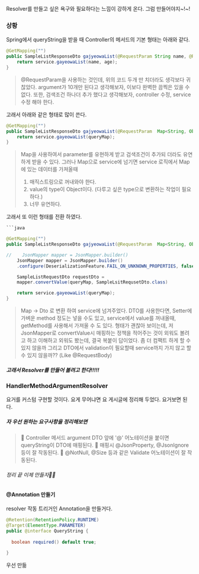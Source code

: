 
Resolver를 만들고 싶은 욕구와 필요하다는 느낌이 강하게 온다.
그럼 만들어야지~!~!

### 상황
Spring에서 queryString을 받을 때 Controller의 메서드의 기본 형태는 아래와 같다.

```java
@GetMapping("")
public SampleListResponseDto gajyeowaList(@RequestParam String name, @RequestParam Integer age) {
	return service.gayeowaList(name, age);
}
```

> @RequestParam을 사용하는 것인데, 위의 코드 두개 만 치더라도 생각보다 귀찮았다.
> argument가 10개만 된다고 생각해보자, 이보다 완벽한 끔찍은 있을 수 없다. 
> 또한, 검색조건 하나더 추가 했다고 생각해보자, controller 수정, service 수정 해야 한다.

고래서 아래와 같은 형태로 많이 쓴다.

```java
@GetMapping("")
public SampleListResponseDto gajyeowaList(@RequestParam  Map<String, Object> queryMap) {
	return service.gayeowaList(queryMap);
}
```

> Map을 사용하여서 parameter를 유현하게 받고 검색조건이 추가되 더라도 유연하게 받을 수 있다.
> 그러나 Map으로 service에 넘기면 service 로직에서 Map에 있는 데이터를 가져올때 
> 	1. 매직스트링으로 꺼내와야 한다.
> 	2. value의 type이 Object이다. (다루고 싶은 type으로 변환하는 작업이 필요하다.)
> 	3. 너무 유연하다.

고래서 또 이런 형태를 전환 하였다.
```java
```java

@GetMapping("")
public SampleListResponseDto gajyeowaList(@RequestParam  Map<String, Object> queryMap) {

//    JsonMapper mapper = JsonMapper.builder()  
	JsonMapper mapper = JsonMapper.builder()
	.configure(DeserializationFeature.FAIL_ON_UNKNOWN_PROPERTIES, false).build();

	SampleListRequestDto requestDto = 
	mapper.convertValue(queryMap, SampleLsitRequsetDto.class)

	return service.gayeowaList(queryMap);
}
```

> Map → Dto 로 변환 하여 service에 넘겨주었다.
> DTO를 사용한다면, Setter에 가벼운 method 정도는 넣을 수도 있고, 
> service에서 value를 꺼내올때, getMethod를 사용해서 가져올 수 도 있다.
> 형태가 괜찮아 보이는데, 저 JsonMapper로 convertValue시 매핑하는 정책을 적어주는 것이 외워도 볼려고 하고 이해하고 외워도 봤는데, 결국 복붙이 답이었다. 
> 좀 더 컴팩트 하게 할 수 있지 않을까 그리고 DTO에서 validation이 필요할때 service까지 가지 않고 할 수 있지 않을까?? (Like @RequestBody)


##### 고래서 Resolver를 만들어 볼려고 한다!!!!!
### HandlerMethodArgumentResolver
요거를 커스텀 구현할 것이다.
요게 무어냐면 요 게시글에 정리해 두었다. 요거보면 된다.


##### 자 우선 원하는 요구사항을 정리해보면
> 📌 Controller 메서드 argument DTO 앞에 '@' 어노테이션을 붙이면 queryString이 DTO에 매핑된다.
> 📌 매핑시 @JsonProperty, @JsonIgnore등이 잘 작동된다.
> 📌 @NotNull, @Size 등과 같은 Validate 어노테이션이 잘 작동된다.
###### 정리 끝 이제 만들자💪💪
#### @Annotation 만들기
resolver 작동 트리거인 Annotation을 만들거다.
```java
@Retention(RetentionPolicy.RUNTIME)  
@Target(ElementType.PARAMETER)  
public @interface QueryString {  
  
  boolean required() default true;  
  
}
```

우선 만듦
